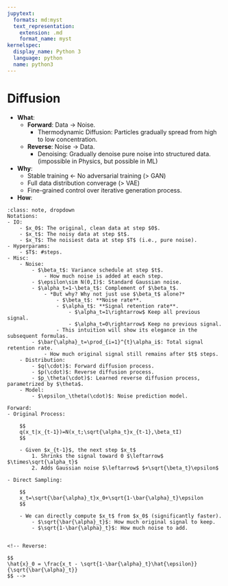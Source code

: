 ```yaml
---
jupytext:
  formats: md:myst
  text_representation:
    extension: .md
    format_name: myst
kernelspec:
  display_name: Python 3
  language: python
  name: python3
---
```

# Diffusion
- **What**:
    - **Forward**: Data $\rightarrow$ Noise.
        - Thermodynamic Diffusion: Particles gradually spread from high to low concentration.
    - **Reverse**: Noise $\rightarrow$ Data.
        - Denoising: Gradually denoise pure noise into structured data. (impossible in Physics, but possible in ML)
- **Why**:
    - Stable training $\leftarrow$ No adversarial training (> GAN)
    - Full data distribution converage (> VAE)
    - Fine-grained control over iterative generation process.
- **How**: 

```{admonition} Math
:class: note, dropdown
Notations:
- IO:
    - $x_0$: The original, clean data at step $0$.
    - $x_t$: The noisy data at step $t$.
    - $x_T$: The noisiest data at step $T$ (i.e., pure noise).
- Hyperparams:
    - $T$: #steps.
- Misc:
    - Noise:
        - $\beta_t$: Variance schedule at step $t$.
            - How much noise is added at each step.
        - $\epsilon\sim N(0,I)$: Standard Gaussian noise.
        - $\alpha_t=1-\beta_t$: Complement of $\beta_t$. 
            - *But why? Why not just use $\beta_t$ alone?*
                - $\beta_t$: **Noise rate**.
                - $\alpha_t$: **Signal retention rate**.
                    - $\alpha_t=1\rightarrow$ Keep all previous signal.
                    - $\alpha_t=0\rightarrow$ Keep no previous signal.
                - This intuition will show its elegance in the subsequent formulas.
        - $\bar{\alpha}_t=\prod_{i=1}^{t}\alpha_i$: Total signal retention rate.
            - How much original signal still remains after $t$ steps.
    - Distribution:
        - $q(\cdot)$: Forward diffusion process.
        - $p(\cdot)$: Reverse diffusion process.
        - $p_\theta(\cdot)$: Learned reverse diffusion process, parametrized by $\theta$.
    - Model:
        - $\epsilon_\theta(\cdot)$: Noise prediction model.

Forward:
- Original Process:

    $$
    q(x_t|x_{t-1})=N(x_t;\sqrt{\alpha_t}x_{t-1},\beta_tI)
    $$

    - Given $x_{t-1}$, the next step $x_t$
        1. Shrinks the signal toward 0 $\leftarrow$ $\times\sqrt{\alpha_t}$
        2. Adds Gaussian noise $\leftarrow$ $+\sqrt{\beta_t}\epsilon$

- Direct Sampling:

    $$
    x_t=\sqrt{\bar{\alpha}_t}x_0+\sqrt{1-\bar{\alpha}_t}\epsilon
    $$

    - We can directly compute $x_t$ from $x_0$ (significantly faster).
        - $\sqrt{\bar{\alpha}_t}$: How much original signal to keep.
        - $\sqrt{1-\bar{\alpha}_t}$: How much noise to add.


<!-- Reverse:

$$
\hat{x}_0 = \frac{x_t - \sqrt{1-\bar{\alpha}_t}\hat{\epsilon}}{\sqrt{\bar{\alpha}_t}}
$$ -->
```